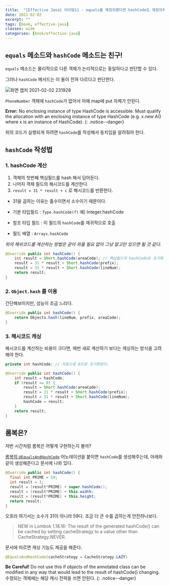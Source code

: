 ```yaml
---
title:  "[Effective Java] 아이템11 - equals를 재정의했다면 hashCode도 재정의하라"
date: 2021-02-02
excerpt: ""
tags: [book, effective-java]
classes: wide
categories: [book/effective-java]
---
```


## `equals` 메소드와 `hashCode` 메소드는 친구!

`equals` 메소드는 물리적으로 다른 객체가 논리적으로는 동일하다고 판단할 수 있다.

그러나 `hashCode` 메서드는 이 둘이 전혀 다르다고 판단한다.

![화면 캡처 2021-02-02 231928](https://i.imgur.com/r1RrBy1.png)

`PhoneNumber` 객체에 `hashCode`가 없어서 아예 map에 put 자체가 안된다.

**Error:** No enclosing instance of type HashCode is accessible. Must qualify the allocation with an enclosing instance of type HashCode (e.g. x.new A() where x is an instance of HashCode).
{: .notice--danger}

위의 코드가 실행되게 하려면 `hashCode`를 작성해서 동치임을 알려줘야 한다.

## `hashCode` 작성법

### 1. hashCode 계산

1. 객체의 첫번째 핵심필드를 hash 해서 담아둔다.
2. 나머지 객체 필드의 해시코드를 계산한다.
3. `result = 31 * result + c` 로 해시코드를 반환한다.
  - 31을 곱하는 이유는 홀수이면서 소수이기 때문이다.

- 기본 타입필드 : `Type.hashCode(f)` 예) Integer.hashCode
- 참조 타입 필드 : 이 필드의 `hashCode`를 재귀적으로 호출
- 필드 배열 : `Arrays.hashCode`

*위의 해쉬코드를 계산하는 방법은 굳이 외울 필요 없이 그냥 알고만 있으면 될 것 같다.*

``` java
@Override public int hashCode() {
    int result = Short.hashCode(areaCode); // 핵심필드의 hashCode로 초기화
    result = 31 * result + Short.hashCode(prefix);
    result = 31 * result + Short.hashCode(lineNum);
    return result;
}
```

### 2. `Object.hash` 를 이용

간단해보이지만, 성능이 조금 느리다.
``` java
@Override public int hashCode() {
    return Objects.hash(lineNum, prefix, areaCode);
}
```

### 3. 해시코드 캐싱

해시코드를 계산하는 비용이 크다면, 매번 새로 계산하기 보다는 캐싱하는 방식을 고려해야 한다.

``` java
private int hashCode; // 자동으로 0으로 초기화된다.

@Override public int hashCode() {
    int result = hashCode;
    if (result == 0) {
        result = Short.hashCode(areaCode);
        result = 31 * result + Short.hashCode(prefix);
        result = 31 * result + Short.hashCode(lineNum);
        hashCode = result;
    }
    return result;
}
```

## 롬복은?

저번 시간처럼 롬복은 어떻게 구현하는지 볼까?

[롬복의 `@EqualsAndHashCode`](https://projectlombok.org/features/EqualsAndHashCode) 어노테이션을 붙이면 `hashCode`를 생성해주는데, 아래와 같이 생성해준다고 문서에 나와 있다.

``` java
@Override public int hashCode() {
  final int PRIME = 59;
  int result = 1;
  result = (result*PRIME) + super.hashCode();
  result = (result*PRIME) + this.width;
  result = (result*PRIME) + this.height;
  return result;
}
```

오호라 여기서는 소수가 31이 아니라 59다. 조금 더 큰 수를 곱하는게 안전하나보다.

>NEW in Lombok 1.18.16: The result of the generated hashCode() can be cached by setting cacheStrategy to a value other than CacheStrategy.NEVER.

문서에 따르면 캐싱 기능도 제공을 해준다.

``` java
@EqualsAndHashCode(cacheStrategy = CacheStrategy.LAZY)
```

**Be Careful!** Do not use this if objects of the annotated class can be modified in any way that would lead to the result of hashCode() changing.
<br/>
수정되는 객체에는 해당 캐시 전략을 쓰면 안된다.
{: .notice--danger}
